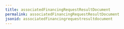 ```yaml
---
title: associatedFinancingRequestResultDocument
permalink: associatedFinancingRequestResultDocument
jsonid: associatedfinancingrequestresultdocument
---
```

